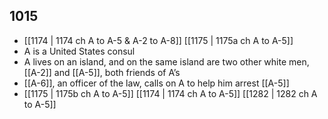 ## 1015
- [[1174 | 1174 ch A to A-5 &amp; A-2 to A-8]] [[1175 | 1175a ch A to A-5]] 
- A is a United States consul
- A lives on an island, and on the same island are two other white men, [[A-2]] and [[A-5]], both friends of A’s
- [[A-6]], an officer of the law, calls on A to help him arrest [[A-5]]
- [[1175 | 1175b ch A to A-5]] [[1174 | 1174 ch A to A-5]] [[1282 | 1282 ch A to A-5]] 

